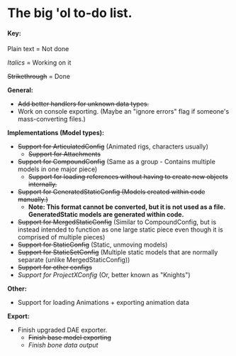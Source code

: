 # The big 'ol to-do list.

#### Key:
Plain text = Not done

*Italics* = Working on it

~~Strikethrough~~ = Done


**General:**
* ~~Add better handlers for unknown data types.~~
* Work on console exporting. (Maybe an "ignore errors" flag if someone's mass-converting files.)

**Implementations (Model types):**
* ~~Support for ArticulatedConfig~~ (Animated rigs, characters usually)
   * ~~Support for Attachments~~
* ~~Support for CompoundConfig~~ (Same as a group - Contains multiple models in one major piece)
   * ~~Support for loading references without having to create new objects internally.~~
* ~~Support for GeneratedStaticConfig (Models created within code manually.)~~
   * **Note: This format cannot be converted, but it is not used as a file. GeneratedStatic models are generated within code.**
* ~~Support for MergedStaticConfig~~ (Similar to CompoundConfig, but is instead intended to function as one large static piece even though it is comprised of multiple pieces)
* ~~Support for StaticConfig~~ (Static, unmoving models)
* ~~Support for StaticSetConfig~~ (Multiple static models that are normally separate (unlike MergedStaticConfig))
* ~~Support for other configs~~
* *Support for ProjectXConfig* (Or, better known as "Knights")

**Other:**
* Support for loading Animations + exporting animation data

**Export:**
* Finish upgraded DAE exporter.
   * ~~Finish base model exporting~~
   * *Finish bone data output*